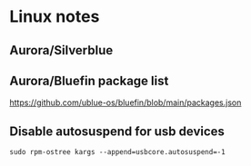 # Linux notes

## Aurora/Silverblue

## Aurora/Bluefin package list

<https://github.com/ublue-os/bluefin/blob/main/packages.json>

## Disable autosuspend for usb devices

```shell
sudo rpm-ostree kargs --append=usbcore.autosuspend=-1
```


